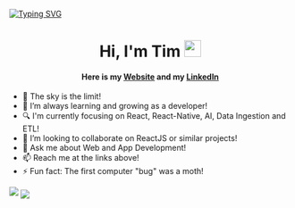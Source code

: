 [![Typing SVG](https://readme-typing-svg.demolab.com?font=Jet+Brains&size=22&duration=3000&pause=2000&color=1DF6F7&center=true&vCenter=true&multiline=true&width=440&height=55&lines=Welcome+to+TIM's+GitHub+Profile!+)](https://git.io/typing-svg)

<h1 align="center">Hi, I'm Tim <img src="https://raw.githubusercontent.com/MartinHeinz/MartinHeinz/master/wave.gif" width="30px"></h1>

<h4 align="center">Here is my <a href="https://www.timh.codes" target="_blank" rel="noopener">Website</a> and my <a href="https://www.linkedin.com/in/timhughesdev/" rel="noopener" target="_blank"> LinkedIn </a> </h4>
  
- 🔭 The sky is the limit!
- 🌱 I’m always learning and growing as a developer!
- 🔍 I'm currently focusing on React, React-Native, AI, Data Ingestion and ETL!
- 👯 I’m looking to collaborate on ReactJS or similar projects!
- 💬 Ask me about Web and App Development!
- 📫 Reach me at the links above!
- ⚡ Fun fact: The first computer "bug" was a moth!


<img src="https://github-readme-stats.vercel.app/api?username=timhughesdev&&show_icons=true&title_color=1DF6F7FF&icon_color=1DF6F7FF&text_color=daf7dc&bg_color=151515">

<img align="center" src="https://github-readme-stats.anuraghazra1.vercel.app/api/top-langs/?username=timhughesdev&layout=compact&theme=radical" />
